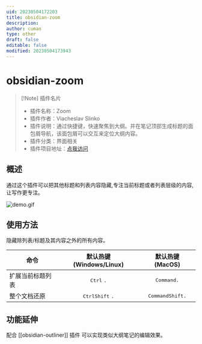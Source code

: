 ```yaml
---
uid: 20230504172203
title: obsidian-zoom
description: 
author: cuman
type: other
draft: false
editable: false
modified: 20230504173943
---
```


# obsidian-zoom

> [!Note] 插件名片
> - 插件名称：Zoom
> - 插件作者：Viacheslav Slinko
> - 插件说明：通过快捷键，快速聚焦到大纲。并在笔记顶部生成标题的面包屑导航，该面包屑可以交互来定位大纲内容。
> - 插件分类：界面相关
> - 插件项目地址：[点我访问](https://github.com/vslinko/obsidian-zoom)

## 概述

通过这个插件可以把其他标题和列表内容隐藏,专注当前标题或者列表层级的内容,让写作更专注。

![demo.gif](https://cdn.pkmer.cn/images/202305041724055.gif)

## 使用方法

隐藏除列表/标题及其内容之外的所有内容。

 | 命令         |           默认热键 (Windows/Linux)           |                默认热键 (MacOS)                |
 | ------------ |:--------------------------------------------:|:----------------------------------------------:|
 | 扩展当前标题列表       |         <kbd>Ctrl</kbd> <kbd>.</kbd>         |              <kbd>Command</kbd><kbd>.</kbd>   |
 | 整个文档还原 | <kbd>Ctrl</kbd><kbd>Shift</kbd> <kbd>.</kbd> | <kbd>Command</kbd><kbd>Shift</kbd><kbd>.</kbd> |

## 功能延伸

配合 [[obsidian-outliner]] 插件 可以实现类似大纲笔记的编辑效果。

